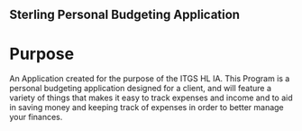 ## Sterling Personal Budgeting Application

# Purpose
An Application created for the purpose of the ITGS HL IA.
This Program is a personal budgeting application designed for a client, and will feature a variety of things that makes it easy to track expenses and income and to aid in saving money and keeping track of expenses in order to better manage your finances.

